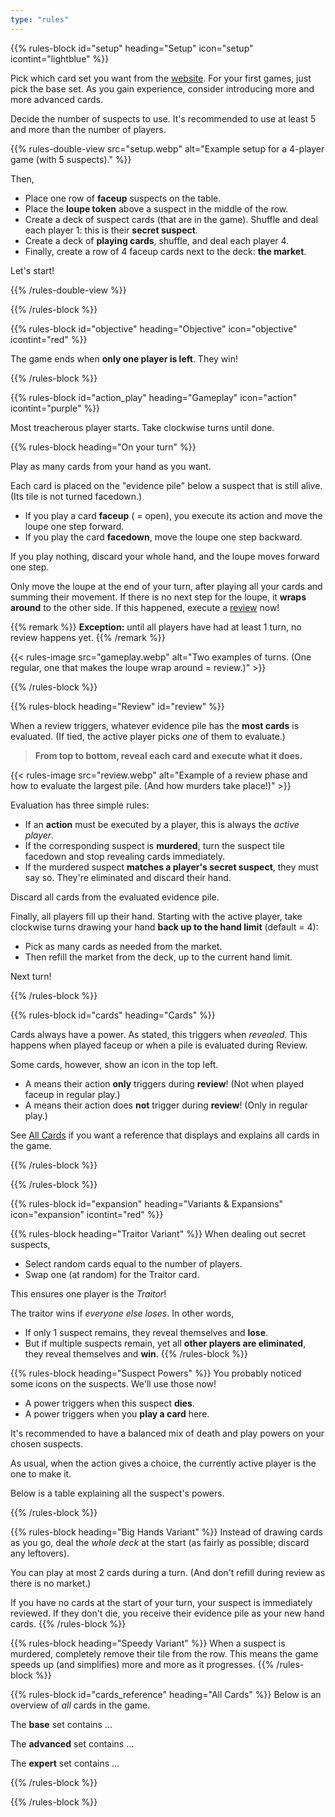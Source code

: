 ```yaml
---
type: "rules"
---
```


{{% rules-block id="setup" heading="Setup" icon="setup" icontint="lightblue" %}}

Pick which card set you want from the [website](https://pandaqi.com/hasty-accusations/). For your first games, just pick the base set. As you gain experience, consider introducing more and more advanced cards.

Decide the number of suspects to use. It's recommended to use at least 5 and more than the number of players.

{{% rules-double-view src="setup.webp" alt="Example setup for a 4-player game (with 5 suspects)." %}}

Then,
* Place one row of **faceup** suspects on the table.
* Place the **loupe token** above a suspect in the middle of the row.
* Create a deck of suspect cards (that are in the game). Shuffle and deal each player 1: this is their **secret suspect**.
* Create a deck of **playing cards**, shuffle, and deal each player 4.
* Finally, create a row of 4 faceup cards next to the deck: **the market**.

Let's start!

{{% /rules-double-view %}}

{{% /rules-block %}}

{{% rules-block id="objective" heading="Objective" icon="objective" icontint="red" %}}

The game ends when **only one player is left**. They win!

{{% /rules-block %}}

{{% rules-block id="action_play" heading="Gameplay" icon="action" icontint="purple" %}}

Most treacherous player starts. Take clockwise turns until done.

{{% rules-block heading="On your turn" %}}

Play as many cards from your hand as you want.

Each card is placed on the "evidence pile" below a suspect that is still alive. (Its tile is not turned facedown.)

* If you play a card **faceup** ( = open), you execute its action and move the loupe one step forward.
* If you play the card **facedown**, move the loupe one step backward.

If you play nothing, discard your whole hand, and the loupe moves forward one step.

Only move the loupe at the end of your turn, after playing all your cards and summing their movement. If there is no next step for the loupe, it **wraps around** to the other side. If this happened, execute a [review](#review) now!

{{% remark %}}
**Exception:** until all players have had at least 1 turn, no review happens yet.
{{% /remark %}}

{{< rules-image src="gameplay.webp" alt="Two examples of turns. (One regular, one that makes the loupe wrap around = review.)" >}}

{{% /rules-block %}}

{{% rules-block heading="Review" id="review" %}}

When a review triggers, whatever evidence pile has the **most cards** is evaluated. (If tied, the active player picks _one_ of them to evaluate.)

> **From top to bottom, reveal each card and execute what it does.** 

{{< rules-image src="review.webp" alt="Example of a review phase and how to evaluate the largest pile. (And how murders take place!)" >}}

Evaluation has three simple rules:
* If an **action** must be executed by a player, this is always the _active player_.
* If the corresponding suspect is **murdered**, turn the suspect tile facedown and stop revealing cards immediately.
* If the murdered suspect **matches a player's secret suspect**, they must say so. They're eliminated and discard their hand.

Discard all cards from the evaluated evidence pile.

Finally, all players fill up their hand. Starting with the active player, take clockwise turns drawing your hand **back up to the hand limit** (default = 4):
* Pick as many cards as needed from the market.
* Then refill the market from the deck, up to the current hand limit.

Next turn!

{{% /rules-block %}}

{{% rules-block id="cards" heading="Cards" %}}

Cards always have a power. As stated, this triggers when _revealed_. This happens when played faceup or when a pile is evaluated during Review.

Some cards, however, show an icon in the top left.

* A <span class="inline-icon inline-icon-only-review"></span> means their action **only** triggers during **review**! (Not when played faceup in regular play.)
* A <span class="inline-icon inline-icon-only-play"></span> means their action does **not** trigger during **review**! (Only in regular play.)

See [All Cards](#cards_reference) if you want a reference that displays and explains all cards in the game.

{{% /rules-block %}}

{{% /rules-block %}}

{{% rules-block id="expansion" heading="Variants & Expansions" icon="expansion" icontint="red" %}}

{{% rules-block heading="Traitor Variant" %}}
When dealing out secret suspects, 
* Select random cards equal to the number of players.
* Swap one (at random) for the Traitor card.

This ensures one player is the _Traitor_!

The traitor wins if _everyone else loses_. In other words, 
* If only 1 suspect remains, they reveal themselves and **lose**.
* But if multiple suspects remain, yet all **other players are eliminated**, they reveal themselves and **win**.
{{% /rules-block %}}

{{% rules-block heading="Suspect Powers" %}}
You probably noticed some icons on the suspects. We'll use those now!

* A <span class="inline-icon inline-icon-power-skull"></span> power triggers when this suspect **dies**.
* A <span class="inline-icon inline-icon-power-card"></span> power triggers when you **play a card** here.

It's recommended to have a balanced mix of death and play powers on your chosen suspects.

As usual, when the action gives a choice, the currently active player is the one to make it.

Below is a table explaining all the suspect's powers.

<div id="rules-table-powers"></div>

{{% /rules-block %}}

{{% rules-block heading="Big Hands Variant" %}}
Instead of drawing cards as you go, deal the _whole deck_ at the start (as fairly as possible; discard any leftovers). 

You can play at most 2 cards during a turn. (And don't refill during review as there is no market.)

If you have no cards at the start of your turn, your suspect is immediately reviewed. If they don't die, you receive their evidence pile as your new hand cards.
{{% /rules-block %}}

{{% rules-block heading="Speedy Variant" %}}
When a suspect is murdered, completely remove their tile from the row. This means the game speeds up (and simplifies) more and more as it progresses.
{{% /rules-block %}}

{{% rules-block id="cards_reference" heading="All Cards" %}}
Below is an overview of _all_ cards in the game.

The **base** set contains ...

<div id="rules-table-base"></div>

The **advanced** set contains ...

<div id="rules-table-advanced"></div>

The **expert** set contains ...

<div id="rules-table-expert"></div>

{{% /rules-block %}}

{{% /rules-block %}}
